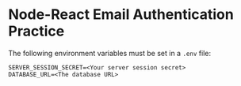 # Node-React Email Authentication Practice

The following environment variables must be set in a `.env` file:
```
SERVER_SESSION_SECRET=<Your server session secret>
DATABASE_URL=<The database URL>

```
